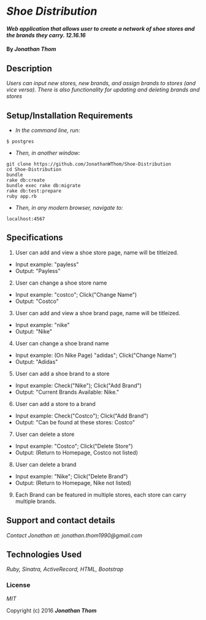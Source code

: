# _Shoe Distribution_

#### _Web application that allows user to create a network of shoe stores and the brands they carry. 12.16.16_

#### By _**Jonathan Thom**_

## Description

_Users can input new stores, new brands, and assign brands to stores (and vice versa). There is also functionality for updating and deleting brands and stores_

## Setup/Installation Requirements

* _In the command line, run:_
```
$ postgres
```
* _Then, in another window:_
```
git clone https://github.com/JonathanWThom/Shoe-Distribution
cd Shoe-Distribution
bundle
rake db:create
bundle exec rake db:migrate
rake db:test:prepare
ruby app.rb
```
* _Then, in any modern browser, navigate to:_

```
localhost:4567
````

## Specifications
1. User can add and view a shoe store page, name will be titleized.
  * Input example: "payless"
  * Output: "Payless"

2. User can change a shoe store name
  * Input example: "costco"; Click("Change Name")
  * Output: "Costco"

3. User can add and view a shoe brand page, name will be titleized.
  * Input example: "nike"
  * Output: "Nike"

4. User can change a shoe brand name
  * Input example: (On Nike Page) "adidas"; Click("Change Name")
  * Output: "Adidas"

5. User can add a shoe brand to a store
  * Input example: Check("Nike"); Click("Add Brand")
  * Output: "Current Brands Available: Nike."

6. User can add a store to a brand
  * Input example: Check("Costco"); Click("Add Brand")
  * Output: "Can be found at these stores: Costco"

7. User can delete a store
  * Input example: "Costco"; Click("Delete Store")
  * Output: (Return to Homepage, Costco not listed)

8. User can delete a brand
  * Input example: "Nike"; Click("Delete Brand")
  * Output: (Return to Homepage, Nike not listed)

9. Each Brand can be featured in multiple stores, each store can carry multiple brands.

## Support and contact details

_Contact Jonathan at: jonathan.thom1990@gmail.com_

## Technologies Used

_Ruby, Sinatra, ActiveRecord, HTML, Bootstrap_

### License

*MIT*

Copyright (c) 2016 **_Jonathan Thom_**
